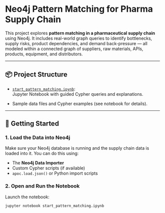 # Neo4j Pattern Matching for Pharma Supply Chain

This project explores **pattern matching in a pharmaceutical supply chain** using Neo4j. It includes real-world graph queries to identify bottlenecks, supply risks, product dependencies, and demand back-pressure — all modeled within a connected graph of suppliers, raw materials, APIs, products, equipment, and distributors.

---

## 📦 Project Structure

- [`start_pattern_matching.ipynb`](./start_pattern_matching.ipynb):  
  Jupyter Notebook with guided Cypher queries and explanations.

- Sample data files and Cypher examples (see notebook for details).

---

## 🚀 Getting Started

### 1. Load the Data into Neo4j
Make sure your Neo4j database is running and the supply chain data is loaded into it. You can do this using:

- The **Neo4j Data Importer**
- Custom Cypher scripts (if available)
- `apoc.load.json()` or Python import scripts

### 2. Open and Run the Notebook
Launch the notebook:

```bash
jupyter notebook start_pattern_matching.ipynb